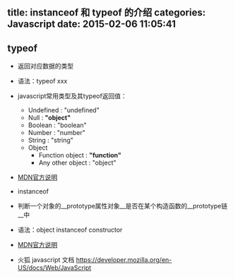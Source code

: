 title: instanceof 和 typeof 的介绍
categories: Javascript
date: 2015-02-06 11:05:41
---

## typeof
* 返回对应数据的类型
* 语法：typeof xxx
* javascript常用类型及其typeof返回值：
  - Undefined : "undefined"
  - Null : __"object"__
  - Boolean : "boolean"
  - Number : "number"
  - String : "string"
  - Object
    - Function object : __"function"__
    - Any other object : "object"
* [MDN官方说明](https://developer.mozilla.org/en-US/docs/Web/JavaScript/Reference/Operators/typeof)


* instanceof
* 判断一个对象的__prototype属性对象__是否在某个构造函数的__prototype链__中
* 语法：object instanceof constructor
* [MDN官方说明](https://developer.mozilla.org/en-US/docs/Web/JavaScript/Reference/Operators/instanceof)






* 火狐 javascript 文档
https://developer.mozilla.org/en-US/docs/Web/JavaScript